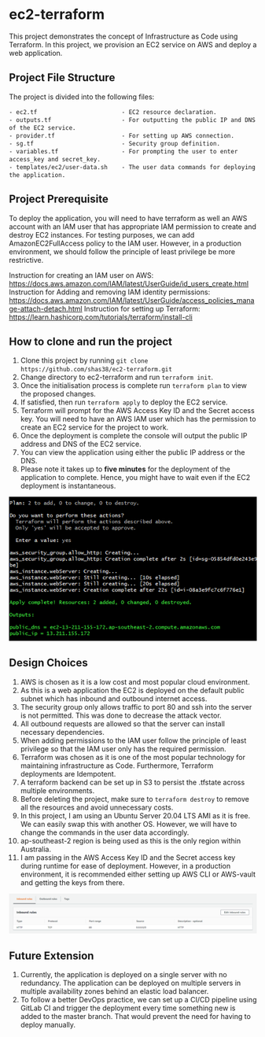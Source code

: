 # ec2-terraform

This project demonstrates the concept of Infrastructure as Code using Terraform. In this project, we provision an EC2 service on AWS and deploy a web application. 

## Project File Structure
The project is divided into the following files:
```
- ec2.tf                        - EC2 resource declaration.
- outputs.tf                    - For outputting the public IP and DNS of the EC2 service.
- provider.tf                   - For setting up AWS connection.
- sg.tf                         - Security group definition.
- variables.tf                  - For prompting the user to enter access_key and secret_key.
- templates/ec2/user-data.sh    - The user data commands for deploying the application.
```

## Project Prerequisite

To deploy the application, you will need to have terraform as well an AWS account with an IAM user that has appropriate IAM permission to create and destroy EC2 instances. For testing purposes, we can add AmazonEC2FullAccess policy to the IAM user. However, in a production environment, we should follow the principle of least privilege be more restrictive.                                                 

Instruction for creating an IAM user on AWS: https://docs.aws.amazon.com/IAM/latest/UserGuide/id_users_create.html
Instruction for Adding and removing IAM identity permissions: https://docs.aws.amazon.com/IAM/latest/UserGuide/access_policies_manage-attach-detach.html
Instruction for setting up Terraform: https://learn.hashicorp.com/tutorials/terraform/install-cli

## How to clone and run the project

1. Clone this project by running `git clone https://github.com/shas38/ec2-terraform.git`
2. Change directory to ec2-terraform and run `terraform init`.
3. Once the initialisation process is complete run `terraform plan` to view the proposed changes.
4. If satisfied, then run `terraform apply` to deploy the EC2 service.
6. Terraform will prompt for the AWS Access Key ID and the Secret access key. You will need to have an AWS IAM user which has the permission to create an EC2 service for the project to work.
7. Once the deployment is complete the console will output the public IP address and DNS of the EC2 service.
8. You can view the application using either the public IP address or the DNS.
9. Please note it takes up to <b>five minutes</b> for the deployment of the application to complete. Hence, you might have to wait even if the EC2 deployment is instantaneous.

<img src="images/terraform.PNG">

## Design Choices

1. AWS is chosen as it is a low cost and most popular cloud environment. 
2. As this is a web application the EC2 is deployed on the default public subnet which has inbound and outbound internet access.
3. The security group only allows traffic to port 80 and ssh into the server is not permitted. This was done to decrease the attack vector.
4. All outbound requests are allowed so that the server can install necessary dependencies.
5. When adding permissions to the IAM user follow the principle of least privilege so that the IAM user only has the required permission.
6. Terraform was chosen as it is one of the most popular technology for maintaining infrastructure as Code. Furthermore, Terraform deployments are Idempotent.
7. A terraform backend can be set up in S3 to persist the .tfstate across multiple environments.
8. Before deleting the project, make sure to `terraform destroy` to remove all the resources and avoid unnecessary costs.
9. In this project, I am using an Ubuntu Server 20.04 LTS AMI as it is free. We can easily swap this with another OS. However, we will have to change the commands in the user data accordingly.
10. ap-southeast-2 region is being used as this is the only region within Australia.
11. I am passing in the AWS Access Key ID and the Secret access key during runtime for ease of deployment. However, in a production environment, it is recommended either setting up AWS CLI or AWS-vault and getting the keys from there.

<img src="images/securityGroup.PNG">

## Future Extension 

1. Currently, the application is deployed on a single server with no redundancy. The application can be deployed on multiple servers in multiple availability zones behind an elastic load balancer.
2. To follow a better DevOps practice, we can set up a CI/CD pipeline using GitLab CI and trigger the deployment every time something new is added to the master branch. That would prevent the need for having to deploy manually.